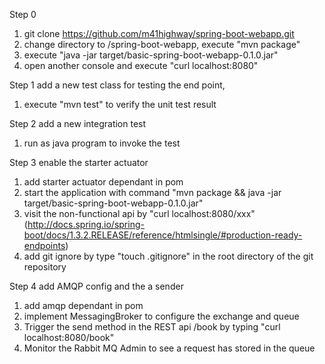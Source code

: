 Step 0
1. git clone https://github.com/m41highway/spring-boot-webapp.git
2. change directory to /spring-boot-webapp, execute "mvn package"
3. execute "java -jar target/basic-spring-boot-webapp-0.1.0.jar"
4. open another console and execute "curl localhost:8080"

Step 1 add a new test class for testing the end point,
1. execute "mvn test" to verify the unit test result

Step 2 add a new integration test
1. run as java program to invoke the test

Step 3 enable the starter actuator
1. add starter actuator dependant in pom
2. start the application with command "mvn package && java -jar target/basic-spring-boot-webapp-0.1.0.jar"
3. visit the non-functional api by "curl localhost:8080/xxx" (http://docs.spring.io/spring-boot/docs/1.3.2.RELEASE/reference/htmlsingle/#production-ready-endpoints)
4. add git ignore by type "touch .gitignore" in the root directory of the git repository

Step 4 add AMQP config and the a sender
1. add amqp dependant in pom
2. implement MessagingBroker to configure the exchange and queue
3. Trigger the send method in the REST api /book by typing "curl localhost:8080/book"
4. Monitor the Rabbit MQ Admin to see a request has stored in the queue

